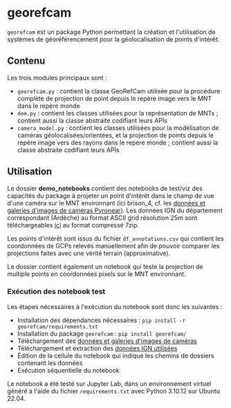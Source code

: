 # georefcam

`georefcam` est un package Python permettant la création et l'utilisation de systèmes de géoréférencement pour la géolocalisation de points d'intérêt.

## Contenu

Les trois modules principaux sont :
- `georefcam.py` : contient la classe GeoRefCam utilisée pour la procédure complète de projection de point depuis le repère image vers le MNT dans le repère monde
- `dem.py` : contient les classes utilisées pour la représentation de MNTs ; contient aussi la classe abstraite codifiant leurs APIs
- `camera_model.py` : contient les classes utilisées pour la modélisation de caméras géolocalisées/orientées, et la projection de points depuis le repère image vers des rayons dans le repère monde ; contient aussi la classe abstraite codifiant leurs APIs 

## Utilisation

Le dossier **demo_notebooks** contient des notebooks de test/viz des capacités du package à projeter un point d'intérêt dans le champ de vue d'une caméra sur le MNT environnant (ici brison_4, cf. les [données et galeries d'images de caméras Pyronear](https://drive.google.com/file/d/1GsJIjNyjnZjV2tzMuB0xTZ2hwz-lpRjB/view?usp=sharing)). Les données IGN du département correspondant (Ardèche) au format ASCII grid résolution 25m sont téléchargeables [ici](https://wxs.ign.fr/aqd29otkz2hofiee5pb0fygn/telechargement/prepackage/BDALTI-25M_PACK_FXX_2023-02-01$BDALTIV2_2-0_25M_ASC_LAMB93-IGN69_D007_2022-12-16/file/BDALTIV2_2-0_25M_ASC_LAMB93-IGN69_D007_2022-12-16.7z) au format compressé 7zip.

Les points d'intérêt sont issus du fichier `df_annotations.csv` qui contient les coordonnées de GCPs relevés manuellement afin de pouvoir comparer les projections faites avec une vérité terrain (approximative).

Le dossier contient également un notebook qui teste la projection de multiple points en coordonnées pixels sur le MNT environnant.

### Exécution des notebook test

Les étapes nécessaires à l'exécution du notebook sont donc les suivantes :
- Installation des dépendances nécessaires : `pip install -r georefcam/requirements.txt`
- Installation du package `georefcam` : `pip install georefcam/`
- Téléchargement des [données et galeries d'images de caméras](https://drive.google.com/file/d/1GsJIjNyjnZjV2tzMuB0xTZ2hwz-lpRjB/view?usp=sharing)
- Téléchargement et extraction des [données IGN utilisées](https://wxs.ign.fr/aqd29otkz2hofiee5pb0fygn/telechargement/prepackage/BDALTI-25M_PACK_FXX_2023-02-01$BDALTIV2_2-0_25M_ASC_LAMB93-IGN69_D007_2022-12-16/file/BDALTIV2_2-0_25M_ASC_LAMB93-IGN69_D007_2022-12-16.7z)
- Édition de la cellule du notebook qui indique les chemins de dossiers contenant les données
- Exécution séquentielle du notebook

Le notebook a été testé sur Jupyter Lab, dans un environnement virtuel généré à l'aide du fichier `requirements.txt` avec Python 3.10.12 sur Ubuntu 22.04.
